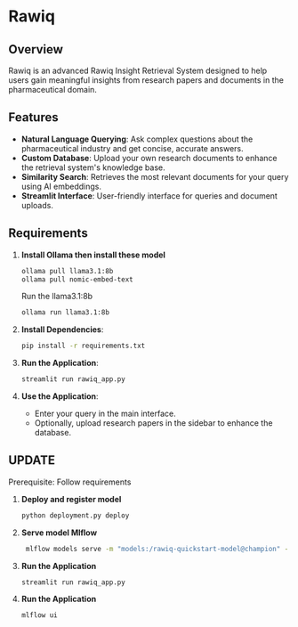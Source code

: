 # Rawiq

## Overview
Rawiq is an advanced Rawiq Insight Retrieval System designed to help users gain meaningful insights from research papers and documents in the pharmaceutical domain.

## Features
- **Natural Language Querying**: Ask complex questions about the pharmaceutical industry and get concise, accurate answers.
- **Custom Database**: Upload your own research documents to enhance the retrieval system's knowledge base.
- **Similarity Search**: Retrieves the most relevant documents for your query using AI embeddings.
- **Streamlit Interface**: User-friendly interface for queries and document uploads.


## Requirements
1. **Install Ollama then install these model**
    ```bash
    ollama pull llama3.1:8b
    ollama pull nomic-embed-text
    ```
   Run the llama3.1:8b
    ```bash
    ollama run llama3.1:8b
    ```
1. **Install Dependencies**:
   ```bash
   pip install -r requirements.txt
   ```

2. **Run the Application**:
   ```bash
   streamlit run rawiq_app.py
   ```

3. **Use the Application**:
   - Enter your query in the main interface.
   - Optionally, upload research papers in the sidebar to enhance the database.

## UPDATE
Prerequisite: Follow requirements

1. **Deploy and register model**
    ```bash
    python deployment.py deploy
    ```
2. **Serve model Mlflow**
    ```bash
     mlflow models serve -m "models:/rawiq-quickstart-model@champion" --port 8080
    ```
3. **Run the Application**
   ```bash
   streamlit run rawiq_app.py
   ```
4. **Run the Application**
    ```bash
    mlflow ui
    ```
